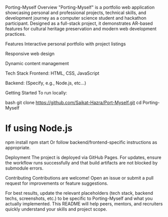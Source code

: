 Porting-Myself
Overview
"Porting-Myself" is a portfolio web application showcasing personal and professional projects, technical skills, and development journey as a computer science student and hackathon participant. Designed as a full-stack project, it demonstrates AR-based features for cultural heritage preservation and modern web development practices.

Features
Interactive personal portfolio with project listings

Responsive web design

Dynamic content management

Tech Stack
Frontend: HTML, CSS, JavaScript

Backend: (Specify, e.g., Node.js, etc...)


Getting Started
To run locally:

bash
git clone https://github.com/Saikat-Hazra/Port-Myself.git
cd Porting-Myself
# If using Node.js
npm install
npm start
Or follow backend/frontend-specific instructions as appropriate.

Deployment
The project is deployed via GitHub Pages. For updates, ensure the workflow runs successfully and that build artifacts are not blocked by submodule errors.

Contributing
Contributions are welcome! Open an issue or submit a pull request for improvements or feature suggestions.


For best results, update the relevant placeholders (tech stack, backend techs, screenshots, etc.) to be specific to Porting-Myself and what you actually implemented. This README will help peers, mentors, and recruiters quickly understand your skills and project scope.


